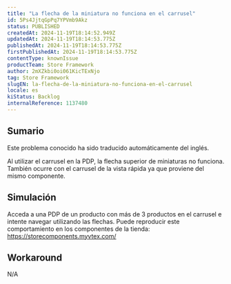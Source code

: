 ```yaml
---
title: "La flecha de la miniatura no funciona en el carrusel"
id: 5Ps4JjtqGpPq7YPVmb9Akz
status: PUBLISHED
createdAt: 2024-11-19T18:14:52.949Z
updatedAt: 2024-11-19T18:14:53.775Z
publishedAt: 2024-11-19T18:14:53.775Z
firstPublishedAt: 2024-11-19T18:14:53.775Z
contentType: knownIssue
productTeam: Store Framework
author: 2mXZkbi0oi061KicTExNjo
tag: Store Framework
slugEN: la-flecha-de-la-miniatura-no-funciona-en-el-carrusel
locale: es
kiStatus: Backlog
internalReference: 1137480
---
```


## Sumario

<div class="alert alert-info">
  <p>Este problema conocido ha sido traducido automáticamente del inglés.</p>
</div>


Al utilizar el carrusel en la PDP, la flecha superior de miniaturas no funciona. También ocurre con el carrusel de la vista rápida ya que proviene del mismo componente.


##

## Simulación


Acceda a una PDP de un producto con más de 3 productos en el carrusel e intente navegar utilizando las flechas. Puede reproducir este comportamiento en los componentes de la tienda: https://storecomponents.myvtex.com/




## Workaround


N/A





